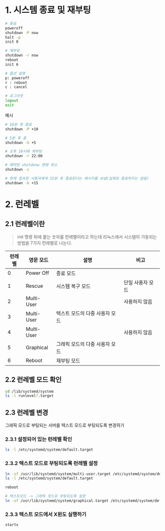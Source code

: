 # 1. 시스템 종료 및 재부팅

```bash
# 종료
poweroff
shutdown -P now
halt -p
init 0

# 재부팅
shutdown -r now
reboot
init 6

# 옵션 설명
p: poweroff
r : reboot
c : cancel

# 로그아웃
logout
exit
```

예시
```bash
# 10분 후 종료
shutdown -P +10

# 5분 후 종
shutdown -h +5

# 오후 10시에 재부팅
shutdown -r 22:00

# 예약된 shutdonw 명령 취소
shutdown -c

# 현재 접속한 사용자에게 15분 후 종료된다는 메시지를 보냄(실제로 종료하지는 않음)
shutdown -k +15 
```

# 2. 런레벨
## 2.1 런레벨이란
> init 명령 뒤에 붙는 숫자를 런레벨이라고 하는데 리눅스에서 시스템이 가동되는 방법을 7가지 런레벨로 나눈다.

| 런레벨 | 영문 모드 | 설명 | 비고 |
| --- | --- | --- | --- |
| 0 | Power Off | 종료 모드 |  |
| 1 | Rescue | 시스템 복구 모드 | 단일 사용자 모드 |
| 2 | Multi-User |  | 사용하지 않음 |
| 3 | Multi-User | 텍스트 모드의 다중 사용자 모드 |  |
| 4 | Multi-User |  | 사용하지 않음 |
| 5 | Graphical | 그래픽 모드의 다중 사용자 모드 |  |
| 6 | Reboot | 재부팅 모드 |  |

## 2.2 런레벨 모드 확인
```bash
cd /lib/systemd/system
ls -l runlevel?.target
```

## 2.3 런레벨 변경
그래픽 모드로 부팅되는 서버를 텍스트 모드로 부팅되도록 변경하기
### 2.3.1 설정되어 있는 런레벨 확인
```bash
ls -l /etc/systemd/system/default.target
```

### 2.3.2 텍스트 모드로 부팅되도록 런레벨 설정
```bash
ln -sf /usr/lib/systemd/system/multi-user.target /etc/systemd/system/defualt.target
ls -l /etc/systemd/system/default.target

reboot

# 텍스트모드 -> 그래픽 모드로 부팅되도록 설정
ln -sf /usr/lib/systemd/system/graphical.target /etc/systemd/system/default.target
```

### 2.3.3 텍스트 모드에서 X윈도 실행하기
```bash
startx
```